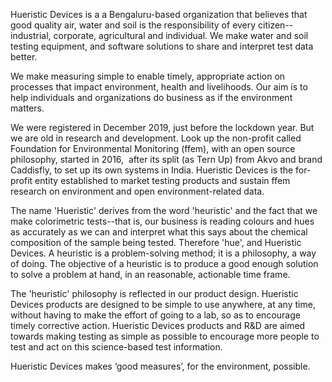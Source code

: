 



Hueristic Devices is a a Bengaluru-based organization that believes that good quality air, water and soil is the responsibility of every citizen--industrial, corporate, agricultural and individual. We make water and soil testing equipment, and software solutions to share and interpret test data better.



We make measuring simple to enable timely, appropriate action on processes that impact environment, health and livelihoods. Our aim is to help individuals and organizations do business as if the environment matters.



We were registered in December 2019, just before the lockdown year. But we are old in research and development. Look up the non-profit called Foundation for Environmental Monitoring (ffem), with an open source philosophy, started in 2016,  after its split (as Tern Up) from Akvo and brand Caddisfly, to set up its own systems in India. Hueristic Devices is the for-profit entity established to market testing products and sustain ffem research on environment and open environment-related data.



The name 'Hueristic' derives from the word 'heuristic' and the fact that we make colorimetric tests--that is, our business is reading colours and hues as accurately as we can and interpret what this says about the chemical composition of the sample being tested. Therefore 'hue', and Hueristic Devices. A heuristic is a problem-solving method; it is a philosophy, a way of doing. The objective of a heuristic is to produce a good enough solution to solve a problem at hand, in an reasonable, actionable time frame.



The 'heuristic' philosophy is reflected in our product design. Hueristic Devices products are designed to be simple to use anywhere, at any time, without having to make the effort of going to a lab, so as to encourage timely corrective action. Hueristic Devices products and R&D are aimed towards making testing as simple as possible to encourage more people to test and act on this science-based test information.



Hueristic Devices makes ‘good measures’, for the environment, possible.







